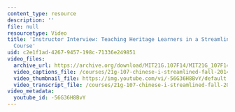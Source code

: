 ```yaml
---
content_type: resource
description: ''
file: null
resourcetype: Video
title: 'Instructor Interview: Teaching Heritage Learners in a Streamlined Language
  Course'
uid: c2e1f1ad-4267-9457-198c-71336e249851
video_files:
  archive_url: https://archive.org/download/MIT21G.107F14/MIT21G_107F14_Streamlined_300k.mp4
  video_captions_file: /courses/21g-107-chinese-i-streamlined-fall-2014/a225cda749e3562b8732db13b2f8ccb8_-56G36H8BvY.vtt
  video_thumbnail_file: https://img.youtube.com/vi/-56G36H8BvY/default.jpg
  video_transcript_file: /courses/21g-107-chinese-i-streamlined-fall-2014/acaa0f259b019f270c2d79b09def7d8f_-56G36H8BvY.pdf
video_metadata:
  youtube_id: -56G36H8BvY
---
```

